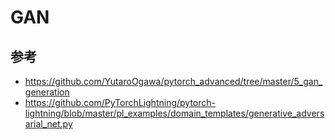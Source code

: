 # GAN


## 参考
- https://github.com/YutaroOgawa/pytorch_advanced/tree/master/5_gan_generation
- https://github.com/PyTorchLightning/pytorch-lightning/blob/master/pl_examples/domain_templates/generative_adversarial_net.py